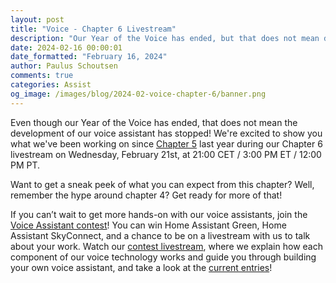 ```yaml
---
layout: post
title: "Voice - Chapter 6 Livestream"
description: "Our Year of the Voice has ended, but that does not mean development has stopped! In our Chapter 6 livestream we're excited to show you what we've been working on since last year."
date: 2024-02-16 00:00:01
date_formatted: "February 16, 2024"
author: Paulus Schoutsen
comments: true
categories: Assist
og_image: /images/blog/2024-02-voice-chapter-6/banner.png
---
```


Even though our Year of the Voice has ended, that does not mean the development of our voice assistant has stopped! We're excited to show you what we've been working on since [Chapter 5](https://www.youtube.com/live/djEkgoS5dDQ) last year during our Chapter 6 livestream on Wednesday, February 21st, at 21:00 CET / 3:00 PM ET / 12:00 PM PT.

Want to get a sneak peek of what you can expect from this chapter? Well, remember the hype around chapter 4? Get ready for more of that!

<lite-youtube videoid="NQIv3nsu7dE" videotitle="Voice - Chapter 6"></lite-youtube>

If you can’t wait to get more hands-on with our voice assistants, join the [Voice Assistant contest](https://www.home-assistant.io/blog/2024/01/17/voice-assistant-contest/)! You can win Home Assistant Green, Home Assistant SkyConnect, and a chance to be on a livestream with us to talk about your work. Watch our [contest livestream](https://www.youtube.com/live/99lGuB4J-4o), where we explain how each component of our voice technology works and guide you through building your own voice assistant, and take a look at the [current entries](https://community.home-assistant.io/c/voice-assistant-contest/60)!
